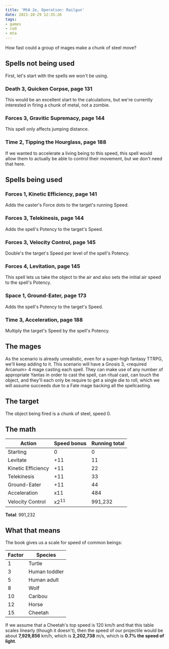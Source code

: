 ```yaml
---
title: 'MtA 2e, Operation: Railgun'
date: 2021-10-29 12:35:26
tags:
- games
- cod
- mta
---
```


How fast could a group of mages make a chunk of steel move?

<!-- more -->

## Spells not being used

First, let's start with the spells we won't be using.

### Death 3, Quicken Corpse, page 131

This would be an excellent start to the calculations, but we're currently interested in firing a chunk of metal, not a zombie.

### Forces 3, Gravitic Supremacy, page 144

This spell only affects jumping distance.

### Time 2, Tipping the Hourglass, page 188

If we wanted to accelerate a living being to this speed, this spell would allow them to actually be able to control their movement, but we don't need that here.

## Spells being used

### Forces 1, Kinetic Efficiency, page 141

Adds the caster's Force dots to the target's running Speed.

### Forces 3, Telekinesis, page 144

Adds the spell's Potency to the target's Speed.

### Forces 3, Velocity Control, page 145

Double's the target's Speed per level of the spell's Potency.

### Forces 4, Levitation, page 145

This spell lets us take the object to the air and also sets the initial air speed to the spell's Potency.

### Space 1, Ground-Eater, page 173

Adds the spell's Potency to the target's Speed.

### Time 3, Acceleration, page 188

Multiply the target's Speed by the spell's Potency.

## The mages

As the scenario is already unrealistic, even for a super-high fantasy TTRPG, we'll keep adding to it. This scenario will have a Gnosis 3, \<required Arcanum\> 4 mage casting each spell. They can make use of any number of appropriate Yantas in order to cast the spell, can ritual cast, can touch the object, and they'll each only be require to get a single die to roll, which we will assume succeeds due to a Fate mage backing all the spellcasting.

## The target

The object being fired is a chunk of steel, speed 0.

## The math

|Action|Speed bonus|Running total|
|---|---|---|
|Starting|0|0|
|Levitate|+11|11|
|Kinetic Efficiency|+11|22|
|Telekinesis|+11|33|
|Ground-Eater|+11|44|
|Acceleration|x11|484|
|Velocity Control|x2<sup>11</sup>|991,232|

**Total**: 991,232

## What that means

The book gives us a scale for speed of common beings:

|Factor|Species|
|---|---|
|1|Turtle|
|3|Human toddler|
|5|Human adult|
|8|Wolf|
|10|Caribou|
|12|Horse|
|15|Cheetah|

If we assume that a Cheetah's top speed is 120 km/h and that this table scales linearly (though it doesn't), then the speed of our projectile would be about **7,929,856** km/h, which is **2,202,738** m/s, which is **0.7% the speed of light**.

